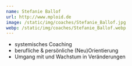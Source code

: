 ```yaml
---
name: Stefanie Ballof
url: http://www.mploid.de
image: /static/img/coaches/Stefanie_Ballof.jpg
webp: /static/img/coaches/Stefanie_Ballof.webp
---
```


<ul><li>systemisches Coaching</li><li>berufliche &amp; persönliche (Neu)Orientierung</li><li>Umgang mit und Wachstum in Veränderungen</li></ul>
